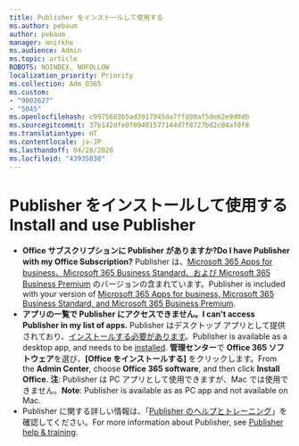 ```yaml
---
title: Publisher をインストールして使用する
ms.author: pebaum
author: pebaum
manager: mnirkhe
ms.audience: Admin
ms.topic: article
ROBOTS: NOINDEX, NOFOLLOW
localization_priority: Priority
ms.collection: Adm_O365
ms.custom:
- "9002627"
- "5045"
ms.openlocfilehash: c9975683b5ad3917945da7ffd89af5de62e9d0db
ms.sourcegitcommit: 37b142dfe0f09401577144d7f8727bd2c04af0f8
ms.translationtype: HT
ms.contentlocale: ja-JP
ms.lasthandoff: 04/28/2020
ms.locfileid: "43935038"
---
```

# <a name="install-and-use-publisher"></a><span data-ttu-id="d7669-102">Publisher をインストールして使用する</span><span class="sxs-lookup"><span data-stu-id="d7669-102">Install and use Publisher</span></span>

- <span data-ttu-id="d7669-103">**Office サブスクリプションに Publisher がありますか?**</span><span class="sxs-lookup"><span data-stu-id="d7669-103">**Do I have Publisher with my Office Subscription?**</span></span> <span data-ttu-id="d7669-104">Publisher は、[Microsoft 365 Apps for business、Microsoft 365 Business Standard、および Microsoft 365 Business Premium](https://products.office.com/compare-all-microsoft-office-products?activetab=tab:primaryr2) のバージョンの含まれています。</span><span class="sxs-lookup"><span data-stu-id="d7669-104">Publisher is included with your version of [Microsoft 365 Apps for business, Microsoft 365 Business Standard, and Microsoft 365 Business Premium](https://products.office.com/compare-all-microsoft-office-products?activetab=tab:primaryr2).</span></span>
- <span data-ttu-id="d7669-105">**アプリの一覧で Publisher にアクセスできません。**</span><span class="sxs-lookup"><span data-stu-id="d7669-105">**I can't access Publisher in my list of apps.**</span></span>  <span data-ttu-id="d7669-106">Publisher はデスクトップ アプリとして提供されており、[インストールする必要があります](https://support.office.com/article/Install-Office-apps-from-Office-365-dcf2d841-dac7-455b-9a77-fc8f7ee92702)。</span><span class="sxs-lookup"><span data-stu-id="d7669-106">Publisher is available as a desktop app, and needs to be [installed](https://support.office.com/article/Install-Office-apps-from-Office-365-dcf2d841-dac7-455b-9a77-fc8f7ee92702).</span></span> <span data-ttu-id="d7669-107">**管理センター**で **Office 365 ソフトウェア**を選び、**[Office をインストールする]** をクリックします。</span><span class="sxs-lookup"><span data-stu-id="d7669-107">From the **Admin Center**, choose **Office 365 software**, and then click **Install Office**.</span></span> <span data-ttu-id="d7669-108">**注**: Publisher は PC アプリとして使用できますが、Mac では使用できません。</span><span class="sxs-lookup"><span data-stu-id="d7669-108">**Note**: Publisher is available as as PC app and not available on Mac.</span></span>
- <span data-ttu-id="d7669-109">Publisher に関する詳しい情報は、「[Publisher のヘルプとトレーニング](https://support.office.com/publisher)」を確認してください。</span><span class="sxs-lookup"><span data-stu-id="d7669-109">For more information about Publisher, see [Publisher help & training](https://support.office.com/publisher).</span></span>
